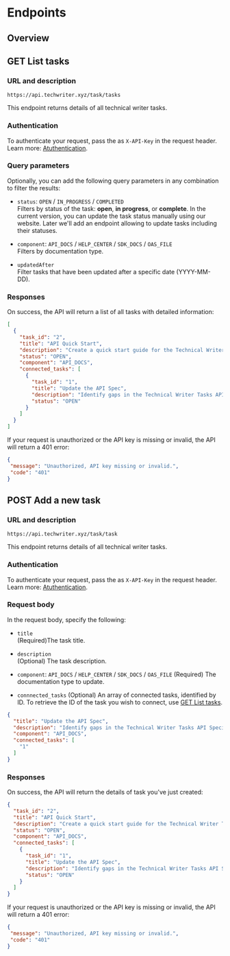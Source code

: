 # Endpoints

## Overview

## GET List tasks

### URL and description

```
https://api.techwriter.xyz/task/tasks
```
This endpoint returns details of all technical writer tasks.

### Authentication

To authenticate your request, pass the as `X-API-Key` in the request header. Learn more: [Atuthentication](03-authentication.md).

### Query parameters

Optionally, you can add the following query parameters in any combination to filter the results:

- `status`: `OPEN` / `IN_PROGRESS` / `COMPLETED`  
  Filters by status of the task: **open**, **in progress**, or **complete**. In the current version, you can update the task status manually using our website. Later we'll add an endpoint allowing to update tasks including their statuses.

- `component`: `API_DOCS` / `HELP_CENTER` / `SDK_DOCS` / `OAS_FILE`  
  Filters by documentation type.

- `updatedAfter`  
  Filter tasks that have been updated after a specific date (YYYY-MM-DD).

### Responses

On success, the API will return a list of all tasks with detailed information:

```json
[
  {
    "task_id": "2",
    "title": "API Quick Start",
    "description": "Create a quick start guide for the Technical Writer Tasks API.",
    "status": "OPEN",
    "component": "API_DOCS",
    "connected_tasks": [
      {
        "task_id": "1",
        "title": "Update the API Spec",
        "description": "Identify gaps in the Technical Writer Tasks API Specification and update it.",
        "status": "OPEN"
      }
    ]
  }
]
```

If your request is unauthorized or the API key is missing or invalid, the API will return a 401 error:

```json
{
 "message": "Unauthorized, API key missing or invalid.",
 "code": "401"
}
```

## POST Add a new task

### URL and description

```
https://api.techwriter.xyz/task/task
```
This endpoint returns details of all technical writer tasks.

### Authentication

To authenticate your request, pass the as `X-API-Key` in the request header. Learn more: [Atuthentication](03-authentication.md).

### Request body

In the request body, specify the following:

- `title`  
  (Required)The task title.

- `description`  
  (Optional) The task description.

- `component`:  `API_DOCS` / `HELP_CENTER` / `SDK_DOCS` / `OAS_FILE` 
  (Required) The documentation type to update.

- `connnected_tasks`
  (Optional) An array of connected tasks, identified by ID. To retrieve the ID of the task you wish to connect, use [GET List tasks](#get-list-tasks).

```json
{
  "title": "Update the API Spec",
  "description": "Identify gaps in the Technical Writer Tasks API Specification and update it.",
  "component": "API_DOCS",
  "connected_tasks": [
    "1"
  ]
}
```

### Responses

On success, the API will return the details of task you've just created:

```json
{
  "task_id": "2",
  "title": "API Quick Start",
  "description": "Create a quick start guide for the Technical Writer Tasks API.",
  "status": "OPEN",
  "component": "API_DOCS",
  "connected_tasks": [
    {
      "task_id": "1",
      "title": "Update the API Spec",
      "description": "Identify gaps in the Technical Writer Tasks API Specification and update it.",
      "status": "OPEN"
    }
  ]
}
```

If your request is unauthorized or the API key is missing or invalid, the API will return a 401 error:

```json
{
 "message": "Unauthorized, API key missing or invalid.",
 "code": "401"
}
```
